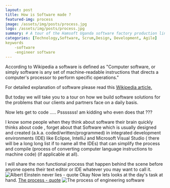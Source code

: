 ```yaml
---
layout: post
title: How is Software made ?
featured-img: process
image: /assets/img/posts/process.jpg
logo: /assets/img/posts/process.jpg
summary: # A tour of the Hamsoft Uganda software factory production line!
categories: [Technology,Software, Scrum,Design, Development, Agile]
keywords
    -software
    -engineer software
---
```


According to Wikipedia a software is defined as "Computer software, or simply software is any set of machine-readable instructions that directs a computer's processor to perform specific operations."   

For detailed explanation of software please read this [Wikipedia article.](http://www.wikiwand.com/en/Software)

But today we will take you to a tour on how we build software solutions for the problems that our clients and partners face on a daily basis.

Now lets get to code ..... Psssssss! am kidding who even does that ???

I know some people when they think about software their brain quickly thinks about code , forget about that Software which  is usually designed and created (a.k.a. coded/written/programmed) in integrated development environments (IDE) like Eclipse, IntelliJ and Microsoft Visual Studio ( there will be a long long list if to name all the IDEs) that can simplify the process and compile (process of converting computer language instructions to machine code)   (if applicable at all).

I will share the non functional process that happen behind the scene before anyone opens their text editor or IDE whatever you may want to call it.
![Albert Einstein never lies - quote](https://blog.hamsoftug.com/assets/img/posts_contents/einstein-quote.jpg "Albert Einstain never lies")
Okay Now lets looks at the day's task at hand.
[The process - quote](https://blog.hamsoftug.com/assets/img/posts_contents/process.png )
![The process of engineering software](https://blog.hamsoftug.com/assets/img/posts_contents/process.png)


